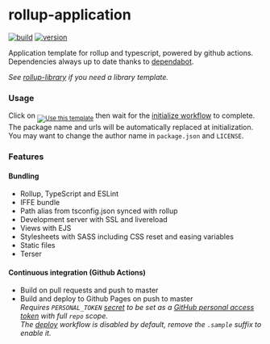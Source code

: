 # rollup-application

[![build](https://github.com/juliendargelos/rollup-application/workflows/build/badge.svg?branch=master)](https://github.com/juliendargelos/rollup-application/actions?workflow=build)<!--
[![deploy](https://github.com/juliendargelos/rollup-application/workflows/deploy/badge.svg?branch=master)](https://github.com/juliendargelos/rollup-application/actions?workflow=deploy) !-->
[![version](https://img.shields.io/github/package-json/v/juliendargelos/rollup-application)](https://github.com/juliendargelos/rollup-application)

Application template for rollup and typescript, powered by github actions. Dependencies always up to date thanks to [dependabot](https://dependabot.com).

*See [rollup-library](https://github.com/juliendargelos/rollup-library) if you need a library template.*

### Usage

Click on <sub>[![Use this template](https://img.shields.io/badge/-Use%20this%20template-brightgreen)](https://github.com/juliendargelos/rollup-application/generate)</sub> then wait for the [initialize workflow](.github/workflows/initialize.yml) to complete. The package name and urls will be automatically replaced at initialization. You may want to change the author name in `package.json` and `LICENSE`.

### Features

#### Bundling

- Rollup, TypeScript and ESLint
- IFFE bundle
- Path alias from tsconfig.json synced with rollup
- Development server with SSL and livereload
- Views with EJS
- Stylesheets with SASS including CSS reset and easing variables
- Static files
- Terser

#### Continuous integration (Github Actions)

- Build on pull requests and push to master
- Build and deploy to Github Pages on push to master<br>
  *Requires `PERSONAL_TOKEN` [secret](https://help.github.com/en/actions/automating-your-workflow-with-github-actions/creating-and-using-encrypted-secrets) to be set as a [GitHub personal access token](https://help.github.com/en/github/authenticating-to-github/creating-a-personal-access-token-for-the-command-line) with full `repo` scope.*<br>
  *The [deploy](.github/workflows/deploy.yml.sample) workflow is disabled by default, remove the `.sample` suffix to enable it.*

